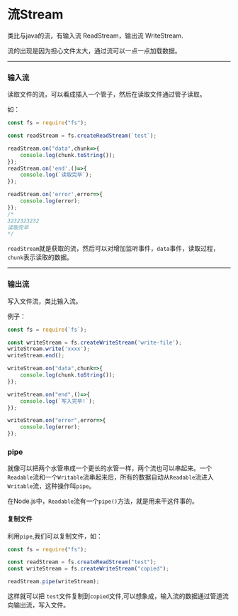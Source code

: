 # 流Stream

类比与java的流，有输入流 ReadStream，输出流 WriteStream.

流的出现是因为担心文件太大，通过流可以一点一点加载数据。



---

### 输入流

读取文件的流，可以看成插入一个管子，然后在读取文件通过管子读取。

如：

```js
const fs = require("fs");

const readStream = fs.createReadStream(`test`);

readStream.on("data",chunk=>{
    console.log(chunk.toString());
});
readStream.on('end',()=>{
    console.log(`读取完毕`);
});

readStream.on('error',error=>{
    console.log(error);
});
/*
3232323232
读取完毕
*/
```

`readStream`就是获取的流，然后可以对增加监听事件，`data`事件，读取过程，`chunk`表示读取的数据。

---

### 输出流

写入文件流，类比输入流。

例子：

```js
const fs = require(`fs`);

const writeStream = fs.createWriteStream('write-file');
writeStream.write('xxxx');
writeStream.end();

writeStream.on("data",chunk=>{
    console.log(chunk.toString());
});

writeStream.on("end",()=>{
    console.log(`写入完毕!`);
});

writeStream.on("error",error=>{
    console.log(error);
});
```

### pipe

就像可以把两个水管串成一个更长的水管一样，两个流也可以串起来。一个`Readable`流和一个`Writable`流串起来后，所有的数据自动从`Readable`流进入`Writable`流，这种操作叫`pipe`。

在Node.js中，`Readable`流有一个`pipe()`方法，就是用来干这件事的。

#### 复制文件

利用`pipe`,我们可以复制文件，如：

```js
const fs = require("fs");

const readStream = fs.createReadStream("test");
const writeStream = fs.createWriteStream("copied");

readStream.pipe(writeStream);
```

这样就可以把 `test`文件复制到`copied`文件,可以想象成，输入流的数据通过管道流向输出流，写入文件。

